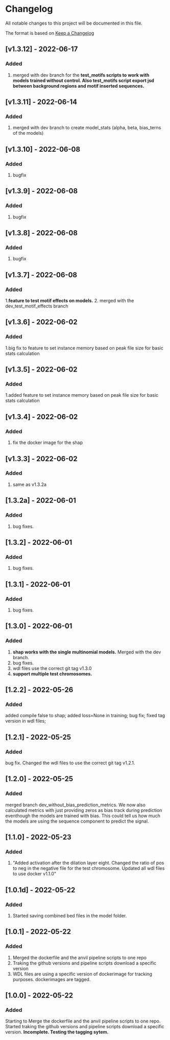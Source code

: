 # Changelog
All notable changes to this project will be documented in this file.

The format is based on [Keep a Changelog](https://keepachangelog.com/en/1.0.0/)

## [v1.3.12] - 2022-06-17
### Added
1. merged with dev branch for the **test_motifs scripts to work with models trained without control. Also test_motifs script export jsd between background regions and motif inserted sequences.**


## [v1.3.11] - 2022-06-14
### Added
1. merged with dev branch to create model_stats (alpha, beta, bias_terns of the models)


## [v1.3.10] - 2022-06-08
### Added
1. bugfix

## [v1.3.9] - 2022-06-08
### Added
1. bugfix

## [v1.3.8] - 2022-06-08
### Added
1. bugfix

## [v1.3.7] - 2022-06-08
### Added
1.**feature to test motif effects on models.**
2. merged with the dev_test_motif_effects branch

## [v1.3.6] - 2022-06-02
### Added
1.big fix to feature to set instance memory based on peak file size for basic stats calculation

## [v1.3.5] - 2022-06-02
### Added
1.added feature to set instance memory based on peak file size for basic stats calculation

## [v1.3.4] - 2022-06-02
### Added
1. fix the docker image for the shap

## [v1.3.3] - 2022-06-02
### Added
1. same as v1.3.2a

## [1.3.2a] - 2022-06-01
### Added
1. bug fixes.

## [1.3.2] - 2022-06-01
### Added
1. bug fixes.

## [1.3.1] - 2022-06-01
### Added
1. bug fixes.

## [1.3.0] - 2022-06-01
### Added
1. **shap works with the single multinomial models.** Merged with the dev branch.
2. bug fixes.
3. wdl files use the correct git tag v1.3.0
4. **support multiple test chromosomes.** 

## [1.2.2] - 2022-05-26
### Added
added compile false to shap; added loss=None in training; bug fix; fixed tag version in wdl files;

## [1.2.1] - 2022-05-25
### Added
bug fix. Changed the wdl files to use the correct git tag v1.2.1.


## [1.2.0] - 2022-05-25
### Added
merged branch dev_without_bias_prediction_metrics. We now also calculated metrics with just providing zeros as bias track during prediction eventhough the models are trained with bias. This could tell us how much the models are using the sequence component to predict the signal.


## [1.1.0] - 2022-05-23
### Added
1. "Added activation after the dilation layer eight. Changed the ratio of pos to neg in the negative file for the test chromosome. Updated all wdl files to use docker v1.1.0"

## [1.0.1d] - 2022-05-22
### Added
1. Started saving combined bed files in the model folder.

## [1.0.1] - 2022-05-22
### Added
1. Merged the dockerfile and the anvil pipeline scripts to one repo
2. Traking the github versions and pipeline scripts download a specific version
3. WDL files are using a specific version of dockerimage for tracking purposes. dockerimages are tagged.


## [1.0.0] - 2022-05-22
### Added
Starting to Merge the dockerfile and the anvil pipeline scripts to one repo. Started traking the github versions and pipeline scripts download a specific version. **Incomplete. Testing the tagging sytem.**